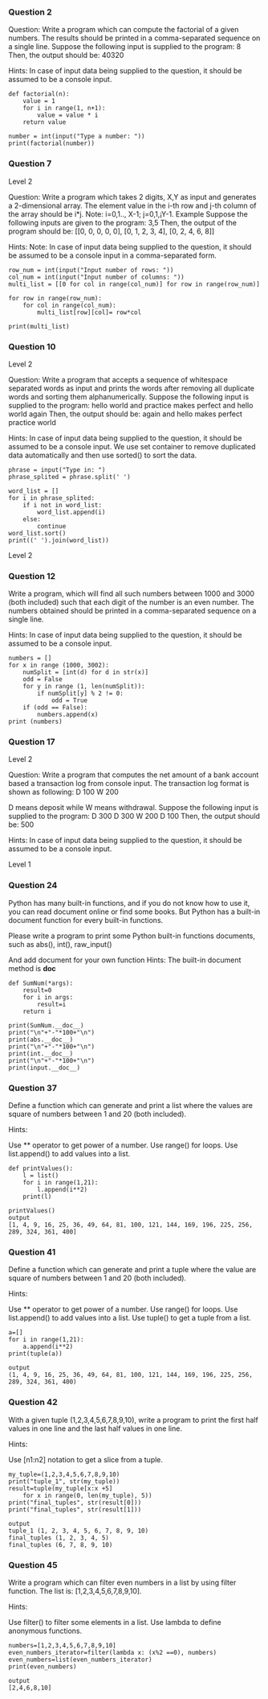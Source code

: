 ### Question 2

Question:
Write a program which can compute the factorial of a given numbers.
The results should be printed in a comma-separated sequence on a single line.
Suppose the following input is supplied to the program:
8
Then, the output should be:
40320

Hints:
In case of input data being supplied to the question, it should be assumed to be a console input.

```
def factorial(n):
    value = 1
    for i in range(1, n+1):
        value = value * i
    return value

number = int(input("Type a number: "))
print(factorial(number))

```

### Question 7
Level 2

Question:
Write a program which takes 2 digits, X,Y as input and generates a 2-dimensional array. The element value in the i-th row and j-th column of the array should be i*j.
Note: i=0,1.., X-1; j=0,1,¡­Y-1.
Example
Suppose the following inputs are given to the program:
3,5
Then, the output of the program should be:
[[0, 0, 0, 0, 0], [0, 1, 2, 3, 4], [0, 2, 4, 6, 8]] 

Hints:
Note: In case of input data being supplied to the question, it should be assumed to be a console input in a comma-separated form.

```
row_num = int(input("Input number of rows: "))
col_num = int(input("Input number of columns: "))
multi_list = [[0 for col in range(col_num)] for row in range(row_num)]

for row in range(row_num):
    for col in range(col_num):
        multi_list[row][col]= row*col

print(multi_list)

```

### Question 10

Level 2

Question:
Write a program that accepts a sequence of whitespace separated words as input and prints the words after removing all duplicate words and sorting them alphanumerically.
Suppose the following input is supplied to the program:
hello world and practice makes perfect and hello world again
Then, the output should be:
again and hello makes perfect practice world

Hints:
In case of input data being supplied to the question, it should be assumed to be a console input.
We use set container to remove duplicated data automatically and then use sorted() to sort the data.

```
phrase = input("Type in: ")
phrase_splited = phrase.split(' ')

word_list = []
for i in phrase_splited:
    if i not in word_list:
        word_list.append(i)
    else:
        continue
word_list.sort()
print((' ').join(word_list))
```

Level 2

### Question 12

Write a program, which will find all such numbers between 1000 and 3000 (both included) such that each digit of the number is an even number.
The numbers obtained should be printed in a comma-separated sequence on a single line.

Hints:
In case of input data being supplied to the question, it should be assumed to be a console input.

```
numbers = []
for x in range (1000, 3002):
    numSplit = [int(d) for d in str(x)]
    odd = False
    for y in range (1, len(numSplit)):
        if numSplit[y] % 2 != 0:
            odd = True
    if (odd == False):
        numbers.append(x)
print (numbers)

```


### Question 17
Level 2

Question:
Write a program that computes the net amount of a bank account based a transaction log from console input. The transaction log format is shown as following:
D 100
W 200

D means deposit while W means withdrawal.
Suppose the following input is supplied to the program:
D 300
D 300
W 200
D 100
Then, the output should be:
500

Hints:
In case of input data being supplied to the question, it should be assumed to be a console input.

Level 1

### Question 24

Python has many built-in functions, and if you do not know how to use it, you can read document online or find some books. But Python has a built-in document function for every built-in functions.

Please write a program to print some Python built-in functions documents, such as abs(), int(), raw_input()

And add document for your own function
Hints:
The built-in document method is __doc__

```
def SumNum(*args):
    result=0
    for i in args:
        result=i
    return i
    
print(SumNum.__doc__)
print("\n"+"-"*100+"\n")
print(abs.__doc__)
print("\n"+"-"*100+"\n")
print(int.__doc__)
print("\n"+"-"*100+"\n")
print(input.__doc__)
```

### Question 37

Define a function which can generate and print a list where the values are square of numbers between 1 and 20 (both included).

Hints:

Use ** operator to get power of a number.
Use range() for loops.
Use list.append() to add values into a list.
```
def printValues():
	l = list()
	for i in range(1,21):
		l.append(i**2)
	print(l)
		
printValues()
output
[1, 4, 9, 16, 25, 36, 49, 64, 81, 100, 121, 144, 169, 196, 225, 256, 289, 324, 361, 400]
```

### Question 41

Define a function which can generate and print a tuple where the value are square of numbers between 1 and 20 (both included). 

Hints:

Use ** operator to get power of a number.
Use range() for loops.
Use list.append() to add values into a list.
Use tuple() to get a tuple from a list.

```
a=[]
for i in range(1,21):
    a.append(i**2)
print(tuple(a))

output
(1, 4, 9, 16, 25, 36, 49, 64, 81, 100, 121, 144, 169, 196, 225, 256, 289, 324, 361, 400)

```



### Question 42

With a given tuple (1,2,3,4,5,6,7,8,9,10), write a program to print the first half values in one line and the last half values in one line. 

Hints:

Use [n1:n2] notation to get a slice from a tuple.
```
my_tuple=(1,2,3,4,5,6,7,8,9,10)
print("tuple_1", str(my_tuple))
result=tuple(my_tuple[x:x +5]
    for x in range(0, len(my_tuple), 5))
print("final_tuples", str(result[0]))
print("final_tuples", str(result[1]))

output
tuple_1 (1, 2, 3, 4, 5, 6, 7, 8, 9, 10)
final_tuples (1, 2, 3, 4, 5)
final_tuples (6, 7, 8, 9, 10)

```


### Question 45

Write a program which can filter even numbers in a list by using filter function. The list is: [1,2,3,4,5,6,7,8,9,10].

Hints:

Use filter() to filter some elements in a list.
Use lambda to define anonymous functions.

```
numbers=[1,2,3,4,5,6,7,8,9,10]
even_numbers_iterator=filter(lambda x: (x%2 ==0), numbers)
even_numbers=list(even_numbers_iterator)
print(even_numbers)

output
[2,4,6,8,10]

```
